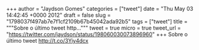 
+++
author = "Jaydson Gomes"
categories = ["tweet"]
date = "Thu May 03 14:42:45 +0000 2012"
draft = false
slug = "1798037f497ab7e7f1cf2109b67b45042ada92b5"
tags = ["tweet"]
title = """Sobre o último tweet http..."""
tweet = true
micro = true
tweet_url = "https://twitter.com/jaydson/status/198060030073896960"
+++
Sobre o último tweet http://t.co/3Yiy4dcx

